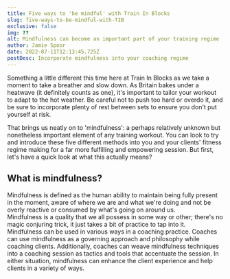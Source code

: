 ```yaml
---
title: Five ways to 'be mindful' with Train In Blocks
slug: five-ways-to-be-mindful-with-TIB
exclusive: false
img: ??
alt: Mindfulness can become an important part of your training regime
author: Jamie Spoor
date: 2022-07-11T12:13:45.725Z
postDesc: Incorporate mindfulness into your coaching regime
---
```

Something a little different this time here at Train In Blocks as we take a moment to take a breather and slow down. As Britain bakes under a heatwave (it definitely counts as one), it's important to tailor your workout to adapt to the hot weather. Be careful not to push too hard or overdo it, and be sure to incorporate plenty of rest between sets to ensure you don't put yourself at risk.

That brings us neatly on to 'mindfulness': a perhaps relatively unknown but nonetheless important element of any training workout. You can look to try and introduce these five different methods into you and your clients' fitness regime making for a far more fulfilling and empowering session. But first, let's have a quick look at what this actually means? 

## What is mindfulness?

Mindfulness is defined as the human ability to maintain being fully present in the moment, aware of where we are and what we're doing and not be overly reactive or consumed by what's going on around us.\
Mindfulness is a quality that we all possess in some way or other; there's no magic conjuring trick, it just takes a bit of practice to tap into it. \
Mindfulness can be used in various ways in a coaching practice. Coaches can use mindfulness as a governing approach and philosophy while coaching clients. Additionally, coaches can weave mindfulness techniques into a coaching session as tactics and tools that accentuate the session. In either situation, mindfulness can enhance the client experience and help clients in a variety of ways.